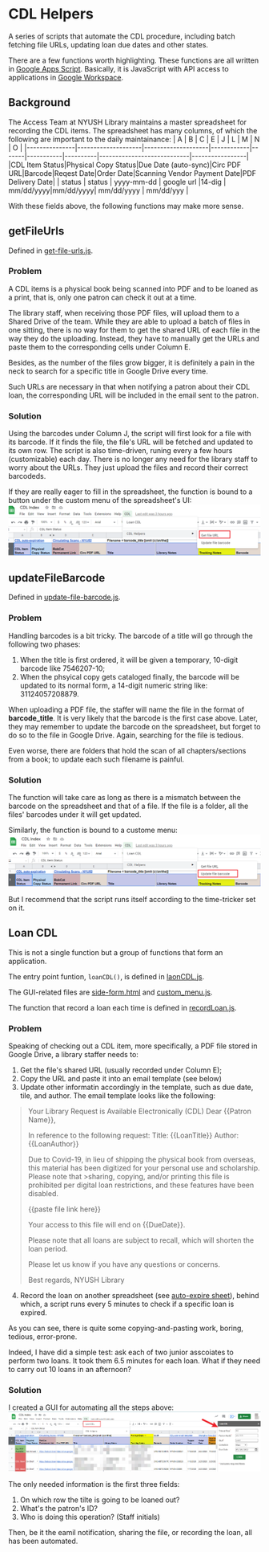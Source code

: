 # CDL Helpers
A series of scripts that automate the CDL procedure, including batch fetching file URLs, updating loan due dates and other states.

There are a few functions worth highlighting. These functions are all written in [Google Apps Script](https://developers.google.com/apps-script). Basically, it is JavaScript with API access to applications in [Google Workspace](https://workspace.google.com/).

## Background
The Access Team at NYUSH Library maintains a master spreadsheet for recording the CDL items. The spreadsheet has many columns, of which the following are important to the daily maintainance:
|       A       |         B          |           C        |      E     |   J   |     L     |    M     |           N                |        O        |
|---------------|--------------------|--------------------|------------|-------|-----------|----------|----------------------------|-----------------|
|CDL Item Status|Physical Copy Status|Due Date (auto-sync)|Circ PDF URL|Barcode|Reqest Date|Order Date|Scanning Vendor Payment Date|PDF Delivery Date|
| status        | status             |  yyyy-mm-dd        | google url |14-dig | mm/dd/yyyy|mm/dd/yyyy|            mm/dd/yyyy      |  mm/dd/yyy      |

With these fields above, the following functions may make more sense.

## getFileUrls
Defined in [get-file-urls.js](https://github.com/Linerre/gsuite-tools/blob/master/sheet/CDL-helpers/get-file-urls.js). 

### Problem
A CDL items is a physical book being scanned into PDF and to be loaned as a print, that is, only one patron can check it out at a time. 

The library staff, when receiving those PDF files, will upload them to a Shared Drive of the team. While they are able to upload a batch of files in one sitting, there is no way for them to get the shared URL of each file in the way they do the uploading. Instead, they have to manually get the URLs and paste them to the corresponding cells under Column E. 

Besides, as the number of the files grow bigger, it is definitely a pain in the neck to search for a specific title in Google Drive every time.

Such URLs are necessary in that when notifying a patron about their CDL loan, the corresponding URL will be included in the email sent to the patron. 

### Solution
Using the barcodes under Column J, the script will first look for a file with its barcode. If it finds the file, the file's URL will be fetched and updated to its own row. The script is also time-driven, runing every a few hours (customizable) each day. There is no longer any need for the library staff to worry about the URLs. They just upload the files and record their correct barcodeds. 

If they are really eager to fill in the spreadsheet, the function is bound to a button under the custom menu of the spreadsheet's UI:
![Get file URL Button](https://github.com/Linerre/gsuite-tools/blob/master/get-file-url.png)

## updateFileBarcode
Defined in [update-file-barcode.js](https://github.com/Linerre/gsuite-tools/blob/master/sheet/CDL-helpers/update-file-barcode.js).

### Problem
Handling barcodes is a bit tricky. The barcode of a title will go through the following two phases:
1. When the title is first ordered, it will be given a temporary, 10-digit barcode like 7546207-10;
2. When the phsyical copy gets cataloged finally, the barcode will be updated to its normal form, a 14-digit numeric string like: 31124057208879.

When uploading a PDF file, the staffer will name the file in the format of **barcode_title**. It is very likely that the barcode is the first case above. Later, they may remember to update the barcode on the spreadsheet, but forget to do so to the file in Google Drive. Again, searching for the file is tedious. 

Even worse, there are folders that hold the scan of all chapters/sections from a book; to update each such filename is painful. 

### Solution
The function will take care as long as there is a mismatch between the barcode on the spreadsheet and that of a file. If the file is a folder, all the files' barcodes under it will get updated.

Similarly, the function is bound to a custome menu:
![Update Barcode](https://github.com/Linerre/gsuite-tools/blob/master/update-barcode.png)

But I recommend that the script runs itself according to the time-tricker set on it.

## Loan CDL
This is not a single function but a group of functions that form an application.

The entry point funtion, `loanCDL()`, is defined in [laonCDL.js](https://github.com/Linerre/gsuite-tools/blob/master/sheet/CDL-helpers/loanCDL.js).

The GUI-related files are [side-form.html](https://github.com/Linerre/gsuite-tools/blob/master/sheet/CDL-helpers/side-form.html) and [custom_menu.js](https://github.com/Linerre/gsuite-tools/blob/master/sheet/CDL-helpers/custom_menu.js).

The function that record a loan each time is defined in [recordLoan.js](https://github.com/Linerre/gsuite-tools/blob/master/sheet/CDL-helpers/recordLoan.js).

### Problem
Speaking of checking out a CDL item, more specifically, a PDF file stored in Google Drive, a library staffer needs to:
1. Get the file's shared URL (usually recorded under Column E);
2. Copy the URL and paste it into an email template (see below)
3. Update other informatin accordingly in the template, such as due date, tile, and author. The email template looks like the following:
>Your Library Request is Available Electronically (CDL)
>Dear {{Patron Name}},
>
>In reference to the following request:
>Title: {{LoanTitle}}
>Author: {{LoanAuthor}}
>
>Due to Covid-19, in lieu of shipping the physical book from overseas, this material has been digitized for your personal use and scholarship.  Please note that >sharing, copying, and/or printing this file is prohibited per digital loan restrictions, and these features have been disabled.
>
>{{paste file link here}}
>
>Your access to this file will end on {{DueDate}}.
>
>Please note that all loans are subject to recall, which will shorten the loan period.
>
>Please let us know if you have any questions or concerns.
>
>Best regards,
>NYUSH Library

4. Record the loan on another spreadsheet (see [auto-expire sheet](https://github.com/Linerre/gsuite-tools/blob/master/cdl-expire.png)), behind which, a script runs every 5 minutes to check if a specific loan is expired.

As you can see, there is quite some copying-and-pasting work, boring, tedious, error-prone. 

Indeed, I have did a simple test: ask each of two junior asscoiates to perform two loans. It took them 6.5 minutes for each loan. What if they need to carry out 10 loans in an afternoon?

### Solution
I created a GUI for automating all the steps above:
![Loan CDL](https://github.com/Linerre/gsuite-tools/blob/master/loan-CDL.png)

The only needed information is the first three fields:
1. On which row the tilte is going to be loaned out?
2. What's the patron's ID?
3. Who is doing this operation? (Staff initials)

Then, be it the eamil notification, sharing the file, or recording the loan, all has been automated.
